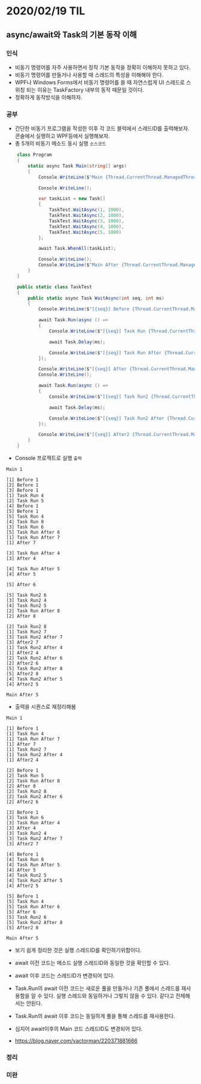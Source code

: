 # 2020/02/19 TIL

## async/await와 Task의 기본 동작 이해

### 인식
- 비동기 명령어를 자주 사용하면서 정작 기본 동작을 정확히 이해하지 못하고 있다.
- 비동기 명령어를 만들거나 사용할 때 스레드의 특성을 이해해야 한다.
- WPF나 Windows Forms에서 비동기 명령어를 쓸 때 자연스럽게 UI 스레드로 스위칭 되는 이유는 TaskFactory 내부의 동작 때문일 것이다.
- 정확하게 동작방식을 이해하자.

### 공부
- 간단한 비동기 프로그램을 작성한 이후 각 코드 블럭에서 스레드ID를 출력해보자. 콘솔에서 실행하고 WPF등에서 실행해보자.
- 총 5개의 비동기 메소드 동시 실행 `소스코드`
```csharp
    class Program
    {
        static async Task Main(string[] args)
        {
            Console.WriteLine($"Main {Thread.CurrentThread.ManagedThreadId}");

            Console.WriteLine();

            var taskList = new Task[]
            {
                TaskTest.WaitAsync(1, 1000),
                TaskTest.WaitAsync(2, 1000),
                TaskTest.WaitAsync(3, 1000),
                TaskTest.WaitAsync(4, 1000),
                TaskTest.WaitAsync(5, 1000)
            };

            await Task.WhenAll(taskList);

            Console.WriteLine();
            Console.WriteLine($"Main After {Thread.CurrentThread.ManagedThreadId}");
        }
    }

    public static class TaskTest
    {
        public static async Task WaitAsync(int seq, int ms)
        {
            Console.WriteLine($"[{seq}] Before {Thread.CurrentThread.ManagedThreadId}");

            await Task.Run(async () =>
            {
                Console.WriteLine($"[{seq}] Task Run {Thread.CurrentThread.ManagedThreadId}");

                await Task.Delay(ms);

                Console.WriteLine($"[{seq}] Task Run After {Thread.CurrentThread.ManagedThreadId}");
            });

            Console.WriteLine($"[{seq}] After {Thread.CurrentThread.ManagedThreadId}");
            Console.WriteLine();

            await Task.Run(async () =>
            {
                Console.WriteLine($"[{seq}] Task Run2 {Thread.CurrentThread.ManagedThreadId}");

                await Task.Delay(ms);

                Console.WriteLine($"[{seq}] Task Run2 After {Thread.CurrentThread.ManagedThreadId}");
            });

            Console.WriteLine($"[{seq}] After2 {Thread.CurrentThread.ManagedThreadId}");
        }
    }
```
- Console 프로젝트로 실행 `출력`
```
Main 1

[1] Before 1
[2] Before 1
[3] Before 1
[1] Task Run 4
[2] Task Run 5
[4] Before 1
[5] Before 1
[5] Task Run 4
[4] Task Run 8
[3] Task Run 6
[5] Task Run After 6
[1] Task Run After 7
[1] After 7

[3] Task Run After 4
[3] After 4

[4] Task Run After 5
[4] After 5

[5] After 6

[5] Task Run2 6
[3] Task Run2 4
[4] Task Run2 5
[2] Task Run After 8
[2] After 8

[2] Task Run2 8
[1] Task Run2 7
[3] Task Run2 After 7
[3] After2 7
[1] Task Run2 After 4
[1] After2 4
[2] Task Run2 After 6
[2] After2 6
[5] Task Run2 After 8
[5] After2 8
[4] Task Run2 After 5
[4] After2 5

Main After 5
```
- 출력을 시퀀스로 재정리해봄
```
Main 1

[1] Before 1
[1] Task Run 4
[1] Task Run After 7
[1] After 7
[1] Task Run2 7
[1] Task Run2 After 4
[1] After2 4

[2] Before 1
[2] Task Run 5
[2] Task Run After 8
[2] After 8
[2] Task Run2 8
[2] Task Run2 After 6
[2] After2 6

[3] Before 1
[3] Task Run 6
[3] Task Run After 4
[3] After 4
[3] Task Run2 4
[3] Task Run2 After 7
[3] After2 7

[4] Before 1
[4] Task Run 8
[4] Task Run After 5
[4] After 5
[4] Task Run2 5
[4] Task Run2 After 5
[4] After2 5

[5] Before 1
[5] Task Run 4
[5] Task Run After 6
[5] After 6
[5] Task Run2 6
[5] Task Run2 After 8
[5] After2 8

Main After 5
```
- 보기 쉽게 정리한 것은 실행 스레드ID를 확인하기위함이다.
- await 이전 코드는 메소드 실행 스레드ID와 동일한 것을 확인할 수 있다.
- await 이후 코드는 스레드ID가 변경되어 있다.
- Task.Run의 await 이전 코드는 새로운 풀을 만들거나 기존 풀에서 스레드를 재사용함을 알 수 있다. 실행 스레드와 동일하거나 그렇지 않을 수 있다. 같다고 전제해서는 안된다.
- Task.Run의 await 이후 코드는 동일하게 풀을 통해 스레드를 재사용한다.
- 심지어 await이후의 Main 코드 스레드ID도 변경되어 있다.

- https://blog.naver.com/vactorman/220371881666

### 정리

### 미완

